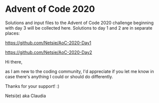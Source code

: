 # Advent of Code 2020
Solutions and input files to the Advent of Code 2020 challenge beginning with day 3 will be collected here.
Solutions to day 1 and 2 are in separate places:

https://github.com/Netsie/AoC-2020-Day1

https://github.com/Netsie/AoC-2020-Day2


Hi there,

as I am new to the coding community, I'd appreciate if you let me know in case there's anything I could or should do differently.

Thanks for your support! :)

Netsi(e) aka Claudia

